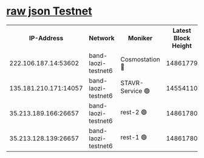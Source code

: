 
[raw json Testnet](https://rpc-check.bandt.stavr.tech/bandt/rpcbandt_result.json)
=

<table><tr><th>IP-Address</th><th>Network</th><th>Moniker</th><th>Latest Block Height</th><th>Earliest Block Height</th><th>Catching Up</th><th>Tx Index</th><th>Voting Power</th><th>Scan Time</th></tr><tr><td>222.106.187.14:53602</td><td>band-laozi-testnet6</td><td>Cosmostation 🔴</td><td>14861779</td><td>13177501</td><td>False</td><td>on</td><td>2203223</td><td>2024-01-15T01:43:03.118411116UTC</td></tr><tr><td>135.181.210.171:14057</td><td>band-laozi-testnet6</td><td>STAVR-Service 🟢</td><td>14554110</td><td>14547001</td><td>False</td><td>on</td><td>0</td><td>2024-01-15T01:43:01.687911979UTC</td></tr><tr><td>35.213.189.166:26657</td><td>band-laozi-testnet6</td><td>rest-2 🟢</td><td>14861780</td><td>14761780</td><td>False</td><td>on</td><td>0</td><td>2024-01-15T01:43:06.675594178UTC</td></tr><tr><td>35.213.128.139:26657</td><td>band-laozi-testnet6</td><td>rest-1 🟢</td><td>14861780</td><td>14761780</td><td>False</td><td>on</td><td>0</td><td>2024-01-15T01:43:07.684887460UTC</td></tr></table>
